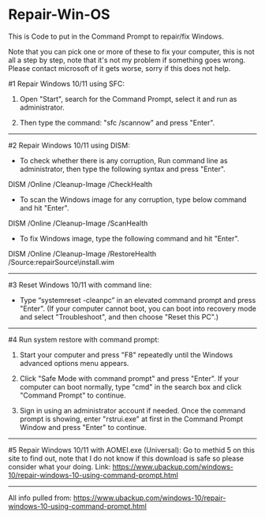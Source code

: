# Repair-Win-OS
This is Code to put in the Command Prompt to repair/fix Windows.

Note that you can pick one or more of these to fix your computer, this is not all a step by step, note that it's not my problem if something goes wrong. Please contact microsoft of it gets worse, sorry if this does not help.

#1 Repair Windows 10/11 using SFC:

1. Open "Start", search for the Command Prompt, select it and run as administrator.

2. Then type the command: "sfc /scannow" and press "Enter".
----
#2 Repair Windows 10/11 using DISM:

- To check whether there is any corruption, Run command line as administrator, then type the following syntax and press "Enter".

DISM /Online /Cleanup-Image /CheckHealth

- To scan the Windows image for any corruption, type below command and hit "Enter".

DISM /Online /Cleanup-Image /ScanHealth

- To fix Windows image, type the following command and hit "Enter".

DISM /Online /Cleanup-Image /RestoreHealth /Source:repairSource\install.wim

---
#3 Reset Windows 10/11 with command line:

- Type “systemreset -cleanpc” in an elevated command prompt and press "Enter".  (If your computer cannot boot, you can boot into recovery mode and select "Troubleshoot", and then choose "Reset this PC".)
---- 
#4 Run system restore with command prompt:

1. Start your computer and press "F8" repeatedly until the Windows advanced options menu appears.

2. Click "Safe Mode with command prompt" and press "Enter". If your computer can boot normally, type "cmd" in the search box and click "Command Prompt" to continue.

3. Sign in using an administrator account if needed. Once the command prompt is showing, enter "rstrui.exe" at first in the Command Prompt Window and press "Enter" to continue.
----
#5 Repair Windows 10/11 with AOMEI.exe (Universal):
Go to methid 5 on this site to find out, note that I do not know if this download is safe so please consider what your doing. Link: https://www.ubackup.com/windows-10/repair-windows-10-using-command-prompt.html

----
All info pulled from: https://www.ubackup.com/windows-10/repair-windows-10-using-command-prompt.html
